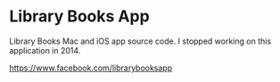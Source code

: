 # Library Books App

Library Books Mac and iOS app source code. I stopped working on this application in 2014.

https://www.facebook.com/librarybooksapp
